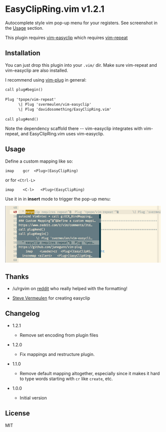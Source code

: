 # EasyClipRing.vim v1.2.1

Autocomplete style vim pop-up menu for your registers. See screenshot in
the [Usage](#usage) section.

This plugin requires [vim-easyclip](https://github.com/svermeulen/vim-easyclip)
which requires [vim-repeat](https://github.com/tpope/vim-repeat)

## Installation

You can just drop this plugin into your `.vim/` dir. Make sure vim-repeat and
vim-easyclip are also installed.

I recommend using [vim-plug](https://github.com/junegunn/vim-plug) in general:

    call plug#begin()

    Plug 'tpope/vim-repeat'
          \| Plug 'svermeulen/vim-easyclip'
          \| Plug 'davidosomething/EasyClipRing.vim'

    call plug#end()

Note the dependency scaffold there -- vim-easyclip integrates with vim-repeat,
and EasyClipRing.vim uses vim-easyclip.

## Usage

Define a custom mapping like so:

    imap    gcr  <Plug>(EasyClipRing)

or for `<Ctrl-L>`

    imap    <C-l>   <Plug>(EasyClipRing)

Use it in in __insert__ mode to trigger the pop-up menu:

![Screenshot of output](screenshot.png)

## Thanks

- /u/rgvim on [reddit](https://www.reddit.com/r/vim/comments/3td6l6/can_someone_help_with_this_easyclip_yanks_in_a/)
who really helped with the formatting!

- [Steve Vermeulen](https://github.com/svermeulen/) for creating easyclip

## Changelog

- 1.2.1
    - Remove set encoding from plugin files

- 1.2.0
    - Fix mappings and restructure plugin.

- 1.1.0
    - Remove default mapping altogether, especially since it makes it hard to
    type words starting with `cr` like `create`, etc.

- 1.0.0
    - Initial version

## License

MIT


